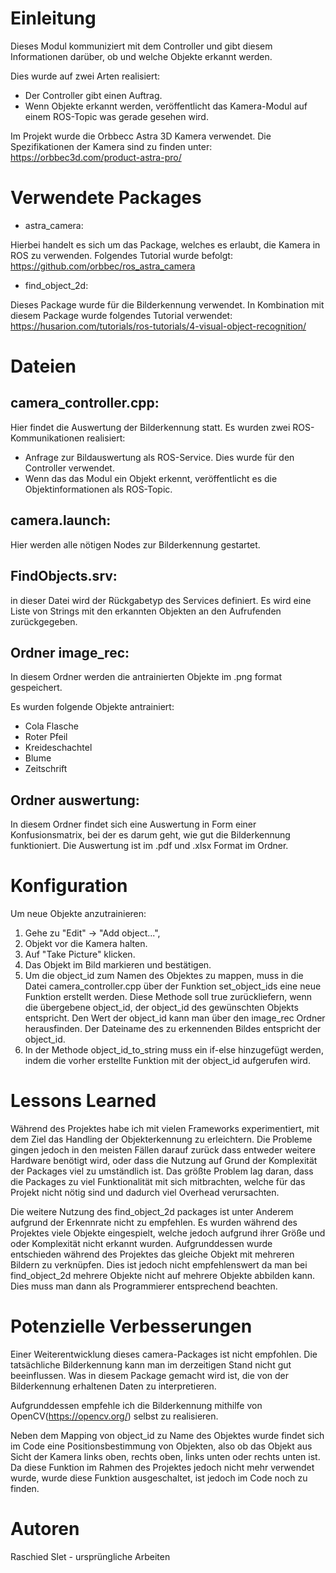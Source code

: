 # Einleitung

Dieses Modul kommuniziert mit dem Controller und gibt diesem Informationen darüber, ob und welche Objekte erkannt werden.

Dies wurde auf zwei Arten realisiert:
- Der Controller gibt einen Auftrag.
- Wenn Objekte erkannt werden, veröffentlicht das Kamera-Modul auf einem ROS-Topic was gerade gesehen wird.


Im Projekt wurde die Orbbecc Astra 3D Kamera verwendet.
Die Spezifikationen der Kamera sind zu finden unter: https://orbbec3d.com/product-astra-pro/


# Verwendete Packages

- astra_camera:

Hierbei handelt es sich um das Package, welches es erlaubt, die Kamera in ROS zu verwenden.
Folgendes Tutorial wurde befolgt: https://github.com/orbbec/ros_astra_camera

- find_object_2d:

Dieses Package wurde für die Bilderkennung verwendet. In Kombination mit diesem Package wurde folgendes Tutorial verwendet:
https://husarion.com/tutorials/ros-tutorials/4-visual-object-recognition/

# Dateien

## camera_controller.cpp:

Hier findet die Auswertung der Bilderkennung statt. Es wurden zwei ROS-Kommunikationen realisiert:
  - Anfrage zur Bildauswertung als ROS-Service. Dies wurde für den Controller verwendet.
  - Wenn das das Modul ein Objekt erkennt, veröffentlicht es die Objektinformationen als ROS-Topic.
  
## camera.launch:

Hier werden alle nötigen Nodes zur Bilderkennung gestartet.

## FindObjects.srv:

in dieser Datei wird der Rückgabetyp des Services definiert. 
Es wird eine Liste von Strings mit den erkannten Objekten an den Aufrufenden zurückgegeben.

## Ordner image_rec:

In diesem Ordner werden die antrainierten Objekte im .png format gespeichert.

Es wurden folgende Objekte antrainiert:

- Cola Flasche
- Roter Pfeil
- Kreideschachtel
- Blume
- Zeitschrift


## Ordner auswertung:

In diesem Ordner findet sich eine Auswertung in Form einer Konfusionsmatrix, bei der es darum geht, wie gut die Bilderkennung funktioniert. Die Auswertung ist im .pdf und .xlsx Format im Ordner.

# Konfiguration

Um neue Objekte anzutrainieren:

1. Gehe zu "Edit" -> "Add object...",
2. Objekt vor die Kamera halten.
3. Auf "Take Picture" klicken.
4. Das Objekt im Bild markieren und bestätigen.
5. Um die object_id zum Namen des Objektes zu mappen, muss in die Datei camera_controller.cpp über der Funktion set_object_ids eine neue Funktion erstellt werden. Diese Methode soll true zurückliefern, wenn die übergebene object_id, der object_id des gewünschten Objekts entspricht.
Den Wert der object_id kann man über den image_rec Ordner herausfinden. Der Dateiname des zu erkennenden Bildes entspricht der object_id. 
6. In der Methode object_id_to_string muss ein if-else hinzugefügt werden, indem die vorher erstellte Funktion mit der object_id aufgerufen wird.

# Lessons Learned

Während des Projektes habe ich mit vielen Frameworks experimentiert, mit dem Ziel das Handling der Objekterkennung zu erleichtern.
Die Probleme gingen jedoch in den meisten Fällen darauf zurück dass entweder weitere Hardware benötigt wird, oder dass die Nutzung auf Grund der Komplexität der Packages viel zu umständlich ist.
Das größte Problem lag daran, dass die Packages zu viel Funktionalität mit sich mitbrachten, welche für das Projekt nicht nötig sind und dadurch viel Overhead verursachten.

Die weitere Nutzung des find_object_2d packages ist unter Anderem aufgrund der Erkennrate nicht zu empfehlen. Es wurden während des Projektes viele Objekte eingespielt, welche jedoch aufgrund ihrer Größe und oder Komplexität nicht erkannt wurden. Aufgrunddessen wurde entschieden während des Projektes das gleiche Objekt mit mehreren Bildern zu verknüpfen. Dies ist jedoch nicht empfehlenswert da man bei find_object_2d mehrere Objekte nicht auf mehrere Objekte abbilden kann. Dies muss man dann als Programmierer entsprechend beachten.

# Potenzielle Verbesserungen

Einer Weiterentwicklung dieses camera-Packages ist nicht empfohlen. Die tatsächliche Bilderkennung kann man im derzeitigen Stand nicht gut beeinflussen. Was in diesem Package gemacht wird ist, die von der Bilderkennung erhaltenen Daten zu interpretieren.

Aufgrunddessen empfehle ich die Bilderkennung mithilfe von OpenCV(https://opencv.org/) selbst zu realisieren.

Neben dem Mapping von object_id zu Name des Objektes wurde findet sich im Code eine Positionsbestimmung von Objekten, also ob das Objekt aus Sicht der Kamera links oben, rechts oben, links unten oder rechts unten ist. Da diese Funktion im Rahmen des Projektes jedoch nicht mehr verwendet wurde, wurde diese Funktion ausgeschaltet, ist jedoch im Code noch zu finden. 

# Autoren
Raschied Slet - ursprüngliche Arbeiten
